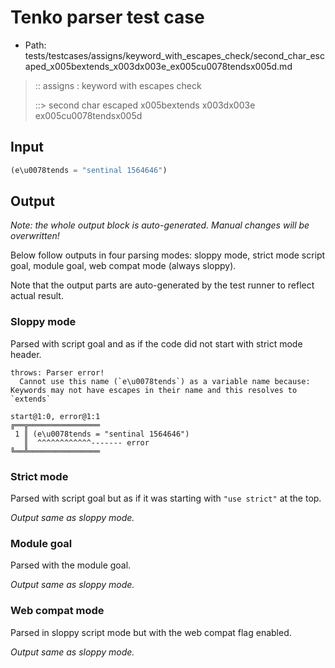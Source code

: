 # Tenko parser test case

- Path: tests/testcases/assigns/keyword_with_escapes_check/second_char_escaped_x005bextends_x003dx003e_ex005cu0078tendsx005d.md

> :: assigns : keyword with escapes check
>
> ::> second char escaped x005bextends x003dx003e ex005cu0078tendsx005d

## Input

`````js
(e\u0078tends = "sentinal 1564646")
`````

## Output

_Note: the whole output block is auto-generated. Manual changes will be overwritten!_

Below follow outputs in four parsing modes: sloppy mode, strict mode script goal, module goal, web compat mode (always sloppy).

Note that the output parts are auto-generated by the test runner to reflect actual result.

### Sloppy mode

Parsed with script goal and as if the code did not start with strict mode header.

`````
throws: Parser error!
  Cannot use this name (`e\u0078tends`) as a variable name because: Keywords may not have escapes in their name and this resolves to `extends`

start@1:0, error@1:1
╔══╦════════════════
 1 ║ (e\u0078tends = "sentinal 1564646")
   ║  ^^^^^^^^^^^^------- error
╚══╩════════════════

`````

### Strict mode

Parsed with script goal but as if it was starting with `"use strict"` at the top.

_Output same as sloppy mode._

### Module goal

Parsed with the module goal.

_Output same as sloppy mode._

### Web compat mode

Parsed in sloppy script mode but with the web compat flag enabled.

_Output same as sloppy mode._
